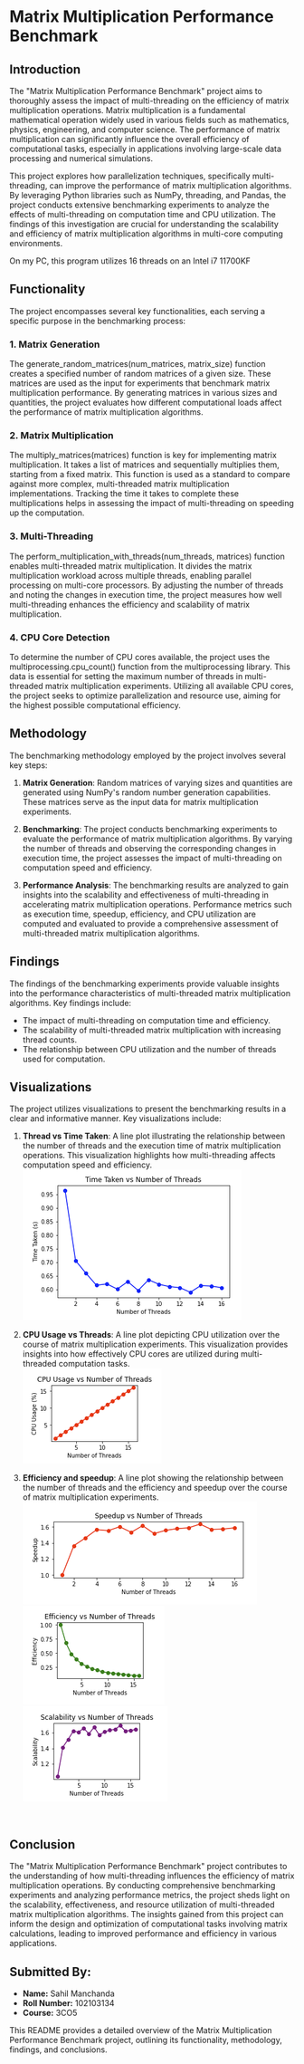 # Matrix Multiplication Performance Benchmark

## Introduction

The "Matrix Multiplication Performance Benchmark" project aims to thoroughly assess the impact of multi-threading on the efficiency of matrix multiplication operations. Matrix multiplication is a fundamental mathematical operation widely used in various fields such as mathematics, physics, engineering, and computer science. The performance of matrix multiplication can significantly influence the overall efficiency of computational tasks, especially in applications involving large-scale data processing and numerical simulations.

This project explores how parallelization techniques, specifically multi-threading, can improve the performance of matrix multiplication algorithms. By leveraging Python libraries such as NumPy, threading, and Pandas, the project conducts extensive benchmarking experiments to analyze the effects of multi-threading on computation time and CPU utilization. The findings of this investigation are crucial for understanding the scalability and efficiency of matrix multiplication algorithms in multi-core computing environments.

On my PC, this program utilizes 16 threads on an Intel i7 11700KF

## Functionality

The project encompasses several key functionalities, each serving a specific purpose in the benchmarking process:

### 1. Matrix Generation
The generate_random_matrices(num_matrices, matrix_size) function creates a specified number of random matrices of a given size. These matrices are used as the input for experiments that benchmark matrix multiplication performance. By generating matrices in various sizes and quantities, the project evaluates how different computational loads affect the performance of matrix multiplication algorithms.

### 2. Matrix Multiplication
The multiply_matrices(matrices) function is key for implementing matrix multiplication. It takes a list of matrices and sequentially multiplies them, starting from a fixed matrix. This function is used as a standard to compare against more complex, multi-threaded matrix multiplication implementations. Tracking the time it takes to complete these multiplications helps in assessing the impact of multi-threading on speeding up the computation.

### 3. Multi-Threading
The perform_multiplication_with_threads(num_threads, matrices) function enables multi-threaded matrix multiplication. It divides the matrix multiplication workload across multiple threads, enabling parallel processing on multi-core processors. By adjusting the number of threads and noting the changes in execution time, the project measures how well multi-threading enhances the efficiency and scalability of matrix multiplication.

### 4. CPU Core Detection
To determine the number of CPU cores available, the project uses the multiprocessing.cpu_count() function from the multiprocessing library. This data is essential for setting the maximum number of threads in multi-threaded matrix multiplication experiments. Utilizing all available CPU cores, the project seeks to optimize parallelization and resource use, aiming for the highest possible computational efficiency.
## Methodology

The benchmarking methodology employed by the project involves several key steps:

1. **Matrix Generation**: Random matrices of varying sizes and quantities are generated using NumPy's random number generation capabilities. These matrices serve as the input data for matrix multiplication experiments.

2. **Benchmarking**: The project conducts benchmarking experiments to evaluate the performance of matrix multiplication algorithms. By varying the number of threads and observing the corresponding changes in execution time, the project assesses the impact of multi-threading on computation speed and efficiency.

3. **Performance Analysis**: The benchmarking results are analyzed to gain insights into the scalability and effectiveness of multi-threading in accelerating matrix multiplication operations. Performance metrics such as execution time, speedup, efficiency, and CPU utilization are computed and evaluated to provide a comprehensive assessment of multi-threaded matrix multiplication algorithms.

## Findings

The findings of the benchmarking experiments provide valuable insights into the performance characteristics of multi-threaded matrix multiplication algorithms. Key findings include:

- The impact of multi-threading on computation time and efficiency.
- The scalability of multi-threaded matrix multiplication with increasing thread counts.
- The relationship between CPU utilization and the number of threads used for computation.

## Visualizations

The project utilizes visualizations to present the benchmarking results in a clear and informative manner. Key visualizations include:

1. **Thread vs Time Taken**: A line plot illustrating the relationship between the number of threads and the execution time of matrix multiplication operations. This visualization highlights how multi-threading affects computation speed and efficiency. <br>
![Thread vs Time Taken](/imgs2/img1.png)

3. **CPU Usage vs Threads**: A line plot depicting CPU utilization over the course of matrix multiplication experiments. This visualization provides insights into how effectively CPU cores are utilized during multi-threaded computation tasks. <br>
![CPU Usage vs Threads](imgs2/img2.png)

5. **Efficiency and speedup**: A line plot showing the relationship between the number of threads and the efficiency and speedup over the course of matrix multiplication experiments. <br>
![Cores Utilization](imgs2/img3.png)
![Cores Utilization](imgs2/img4.png)
![Cores Utilization](imgs2/img5.png)
<br>

## Conclusion

The "Matrix Multiplication Performance Benchmark" project contributes to the understanding of how multi-threading influences the efficiency of matrix multiplication operations. By conducting comprehensive benchmarking experiments and analyzing performance metrics, the project sheds light on the scalability, effectiveness, and resource utilization of multi-threaded matrix multiplication algorithms. The insights gained from this project can inform the design and optimization of computational tasks involving matrix calculations, leading to improved performance and efficiency in various applications.

## Submitted By:

- **Name:** Sahil Manchanda  
- **Roll Number:** 102103134  
- **Course:** 3CO5

This README provides a detailed overview of the Matrix Multiplication Performance Benchmark project, outlining its functionality, methodology, findings, and conclusions.
